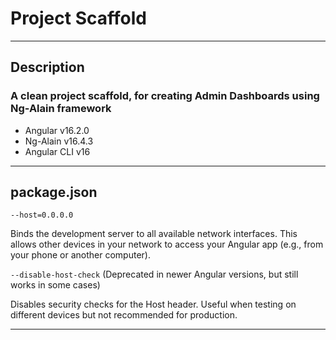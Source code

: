 # Project Scaffold
<hr>

## Description
### A clean project scaffold, for creating Admin Dashboards using Ng-Alain framework

- Angular v16.2.0
- Ng-Alain v16.4.3
- Angular CLI v16

<hr>

## package.json

`--host=0.0.0.0`

Binds the development server to all available network interfaces.
This allows other devices in your network to access your Angular app (e.g., from your phone or another computer).

`--disable-host-check` (Deprecated in newer Angular versions, but still works in some cases)

Disables security checks for the Host header.
Useful when testing on different devices but not recommended for production.

<hr>

